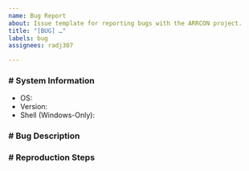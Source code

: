```yaml
---
name: Bug Report
about: Issue template for reporting bugs with the ARRCON project.
title: "[BUG] …"
labels: bug
assignees: radj307

---
```


<!--- 
  - These are comments, and will not show up in the final report.
  - For your own safety, never directly include any identifiable information such as IP addresses, hostnames, or ports.
--->

### \# System Information  
<!--- 
  OS:       Your operating system, architecture, etc. (If you're using Linux, include the distribution.)
  Version:  The version of ARRCON you're using. (You can find this by using the `ARRCON -v` command.)
  Shell:    I only require this if you're using Windows because of its problematic handling of ANSI sequences. If you use a terminal emulator, include its name & a link to it as well.
            It is likely one of these:
            - Command Prompt   (cmd.exe)
            - PowerShell       (PowerShell.exe)
            - PowerShell Core  (pwsh.exe)
--->
- OS:    
- Version:    
- Shell (Windows-Only):    

### \# Bug Description
<!---
  This section is required, and should contain:
    - What you expected to happen.
    - What actually happened.
    - Optionally, any media (image, gif, video, etc.) that shows the problem.
--->

### \# Reproduction Steps
<!---
  This section is optional, but if you can fill it out, please do as it greatly assists with fixing the problem.
    - The command you used when running the executable.
    - If relevant, the game server you were trying to communicate with. (If you're comfortable sharing this)
    - Anything else to help me reproduce the error.
--->
